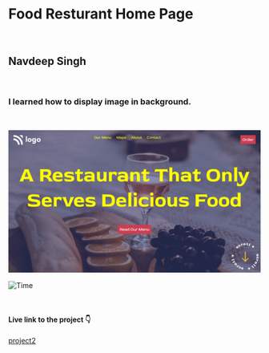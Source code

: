 # Food Resturant Home Page

<br>

## Navdeep Singh

<br>

### I learned how to display image in background.

<br>

![Food Resturant Home Page](./2.png)

![Time](https://img.shields.io/badge/TIme-1--2%20Hours-brightgreen "Time taken to do this project")

<br>

#### Live link to the project 👇

[project2](https://navdeep-project2.netlify.app/ "Find the Project live link here")
<br>
